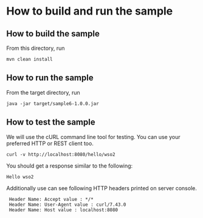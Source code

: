 # How to build and run the sample

## How to build the sample

From this directory, run

```
mvn clean install
```

## How to run the sample

From the target directory, run
```
java -jar target/sample6-1.0.0.jar
```

## How to test the sample

We will use the cURL command line tool for testing. You can use your preferred HTTP or REST client too.

```
curl -v http://localhost:8080/hello/wso2
```

You should get a response similar to the following:

```
Hello wso2
```
Additionally use can see following HTTP headers printed on server console.
 
```
 Header Name: Accept value : */*
 Header Name: User-Agent value : curl/7.43.0
 Header Name: Host value : localhost:8080
```